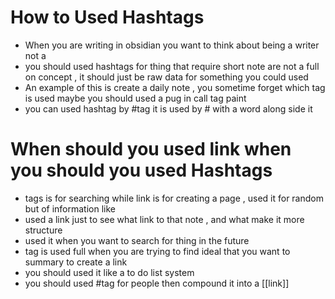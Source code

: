 
# How to Used Hashtags 
- When you are writing in obsidian you want to think about being a writer not a 
- you should used hashtags for thing that require short note are not  a full on concept , it should just be raw data for something you could used 
- An example of this is create a daily note , you sometime forget which tag is used maybe you should used a pug in call tag paint 
- you can used hashtag by #tag it is used by # with a word along side it 

# When should you used link when you should you used Hashtags 
- tags is for searching while link is for creating a page , used it for random but of information like 
- used a link just to see what link to that note , and what make it more structure 
- used it when you want to search for thing in the future 
- tag is used full when you are trying to find ideal that you want to summary to create a link 
- you should used it like a to do list system 
- you should used #tag for people then compound it into a  [[link]]


